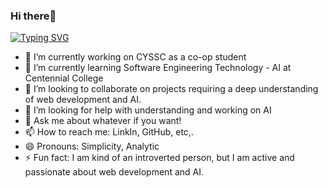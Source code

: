 ### Hi there👋
[![Typing SVG](https://readme-typing-svg.demolab.com?font=Luckiest+Guy&size=40&pause=1000&color=21F70C&background=DF0F0F00&center=true&vCenter=true&random=false&width=435&lines=I'm+Jaekyeong(Joy))](https://git.io/typing-svg)
<!--
**jaekk9916/jaekk9916** is a ✨ _special_ ✨ repository because its `README.md` (this file) appears on your GitHub profile.

Here are some ideas to get you started:

- 🔭 I’m currently working on CYSSC as a co-op student
- 🌱 I’m currently learning Software Engineering Technology - AI at Centennial College
- 👯 I’m looking to collaborate on projects requiring a deep understanding of web development and AI.
- 🤔 I’m looking for help with understanding and working on AI
- 💬 Ask me about whatever if you want!
- 📫 How to reach me: LinkIn, GitHub, etc,.
- 😄 Pronouns: Simplicity, Analytic
- ⚡ Fun fact: I am kind of an introverted person, but I am active and passionate about web development and AI.

-->
- 🔭 I’m currently working on CYSSC as a co-op student
- 🌱 I’m currently learning Software Engineering Technology - AI at Centennial College
- 👯 I’m looking to collaborate on projects requiring a deep understanding of web development and AI.
- 🤔 I’m looking for help with understanding and working on AI
- 💬 Ask me about whatever if you want!
- 📫 How to reach me: LinkIn, GitHub, etc,.
- 😄 Pronouns: Simplicity, Analytic
- ⚡ Fun fact: I am kind of an introverted person, but I am active and passionate about web development and AI.
